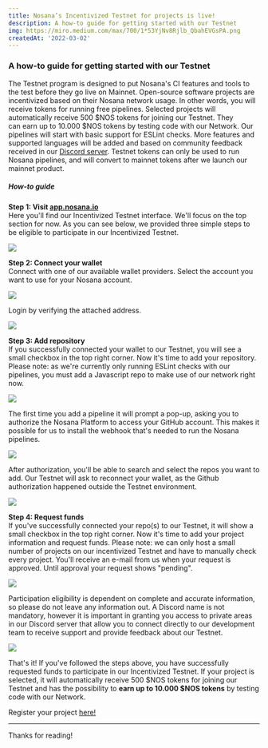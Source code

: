 ```yaml
---
title: Nosana’s Incentivized Testnet for projects is live!
description: A how-to guide for getting started with our Testnet
img: https://miro.medium.com/max/700/1*53YjNv8Rjlb_QbahEVGsPA.png
createdAt: '2022-03-02'
---
```

### A how-to guide for getting started with our Testnet

The Testnet program is designed to put Nosana's CI features and tools to the test before they go live on Mainnet. Open-source software projects are incentivized based on their Nosana network usage. In other words, you will receive tokens for running free pipelines. Selected projects will automatically receive 500 $NOS tokens for joining our Testnet. They can earn up to 10.000 $NOS tokens by testing code with our Network. Our pipelines will start with basic support for ESLint checks. More features and supported languages will be added and based on community feedback received in our [Discord server](https://discord.gg/nosana). Testnet tokens can only be used to run Nosana pipelines, and will convert to mainnet tokens after we launch our mainnet product.

##### How-to guide

**Step 1: Visit [app.nosana.io](https://app.nosana.io/)**\
Here you'll find our Incentivized Testnet interface. We'll focus on the top section for now. As you can see below, we provided three simple steps to be eligible to participate in our Incentivized Testnet.

![](https://miro.medium.com/max/700/1*7oVoIIQ04qTu-QZq0k6amA.png)

**Step 2: Connect your wallet**\
Connect with one of our available wallet providers. Select the account you want to use for your Nosana account.

![](https://miro.medium.com/max/510/1*OC8CSICCeiz5yzH_Xoi-Sw.png)

Login by verifying the attached address.

![](https://miro.medium.com/max/430/1*0M_8qchSzNhMPbaIHzfrxg.png)

**Step 3: Add repository**\
If you successfully connected your wallet to our Testnet, you will see a small checkbox in the top right corner. Now it's time to add your repository. Please note: as we're currently only running ESLint checks with our pipelines, you must add a Javascript repo to make use of our network right now.

![](https://miro.medium.com/max/512/1*pIYxp5KIMznI_-Gx3xzJ-w.png)

The first time you add a pipeline it will prompt a pop-up, asking you to authorize the Nosana Platform to access your GitHub account. This makes it possible for us to install the webhook that's needed to run the Nosana pipelines.

![](https://miro.medium.com/max/447/1*ndJ8cuoUZNakXo1DfvVhzg.png)

After authorization, you'll be able to search and select the repos you want to add. Our Testnet will ask to reconnect your wallet, as the Github authorization happened outside the Testnet environment.

![](https://miro.medium.com/max/512/1*VxJLvp_Ie5tJp3XqZ2xy-g.png)

**Step 4: Request funds**\
If you've successfully connected your repo(s) to our Testnet, it will show a small checkbox in the top right corner. Now it's time to add your project information and request funds. Please note: we can only host a small number of projects on our incentivized Testnet and have to manually check every project. You'll receive an e-mail from us when your request is approved. Until approval your request shows "pending".

![](https://miro.medium.com/max/512/1*Ol5tx37a12ERIlKfdF6LOw.png)

Participation eligibility is dependent on complete and accurate information, so please do not leave any information out. A Discord name is not mandatory, however it is important in granting you access to private areas in our Discord server that allow you to connect directly to our development team to receive support and provide feedback about our Testnet.

![](https://miro.medium.com/max/512/1*rGMcOrMpfD5JZ5ZwEfgwiw.png)

That's it! If you've followed the steps above, you have successfully requested funds to participate in our Incentivized Testnet. If your project is selected, it will automatically receive 500 $NOS tokens for joining our Testnet and has the possibility to **earn up to 10.000 $NOS tokens** by testing code with our Network.

Register your project [here!](https://app.nosana.io/)

---

Thanks for reading!